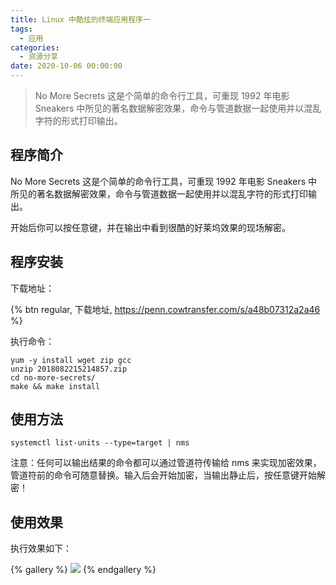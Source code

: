 ```yaml
---
title: Linux 中酷炫的终端应用程序一
tags:
  - 应用
categories:
  - 资源分享
date: 2020-10-06 00:00:00
---
```


> No More Secrets 这是个简单的命令行工具，可重现 1992 年电影 Sneakers 中所见的著名数据解密效果，命令与管道数据一起使用并以混乱字符的形式打印输出。

<!-- more -->

## 程序简介

No More Secrets 这是个简单的命令行工具，可重现 1992 年电影 Sneakers 中所见的著名数据解密效果，命令与管道数据一起使用并以混乱字符的形式打印输出。

开始后你可以按任意键，并在输出中看到很酷的好莱坞效果的现场解密。

## 程序安装

下载地址：

{% btn regular, 下载地址, https://penn.cowtransfer.com/s/a48b07312a2a46 %}

执行命令：

```
yum -y install wget zip gcc
unzip 2018082215214857.zip
cd no-more-secrets/
make && make install
```

## 使用方法

```
systemctl list-units --type=target | nms
```

注意：任何可以输出结果的命令都可以通过管道符传输给 nms 来实现加密效果，管道符前的命令可随意替换。输入后会开始加密，当输出静止后，按任意键开始解密！

## 使用效果

执行效果如下：

{% gallery %}
![](https://cdn.dusays.com/2020/10/269-1.jpg/1)
{% endgallery %}